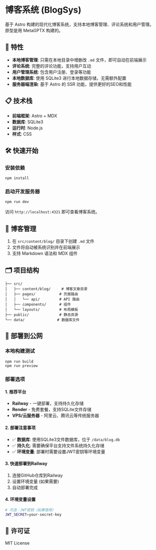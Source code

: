# 博客系统 (BlogSys)

基于 Astro 构建的现代化博客系统，支持本地博客管理、评论系统和用户管理。原型是用 MetaGPTX 构建的。

## 🚀 特性

- **本地博客管理**: 只需在本地目录中增删改 `.md` 文件，即可自动在前端展示
- **评论系统**: 完整的评论功能，支持用户互动
- **用户管理系统**: 包含用户注册、登录等功能
- **本地数据库**: 使用 SQLite3 进行本地数据存储，无需额外配置
- **服务器端渲染**: 基于 Astro 的 SSR 功能，提供更好的SEO和性能

## 📋 技术栈

- **前端框架**: Astro + MDX
- **数据库**: SQLite3
- **运行时**: Node.js
- **样式**: CSS

## 🛠️ 快速开始

### 安装依赖

```bash
npm install
```

### 启动开发服务器

```bash
npm run dev
```

访问 `http://localhost:4321` 即可查看博客系统。

## 📝 博客管理

1. 在 `src/content/blog/` 目录下创建 `.md` 文件
2. 文件将自动被系统识别并在前端展示
3. 支持 Markdown 语法和 MDX 组件

## 🗂️ 项目结构

```
├── src/
│   ├── content/blog/     # 博客文章目录
│   ├── pages/           # 页面路由
│   │   └── api/         # API 路由
│   ├── components/      # 组件
│   └── layouts/         # 布局模板
├── public/              # 静态资源
└── data/               # 数据库文件
```

## 🔧 部署到公网

### 本地构建测试
```bash
npm run build
npm run preview
```

### 部署选项

#### 1. **推荐平台**
- **Railway** - 一键部署，支持持久化存储
- **Render** - 免费套餐，支持SQLite文件存储  
- **VPS/云服务器** - 阿里云、腾讯云等传统服务器

#### 2. **部署注意事项**
- ✅ **数据库**: 使用SQLite3文件数据库，位于 `/data/blog.db`
- ✅ **持久化**: 需要确保平台支持文件系统持久化存储
- ✅ **环境变量**: 部署时需要设置JWT密钥等环境变量

#### 3. **快速部署到Railway**
1. 连接GitHub仓库到Railway
2. 设置环境变量 (如果需要)
3. 自动部署完成

#### 4. **环境变量设置**
```bash
# 可选：JWT密钥（如果使用）
JWT_SECRET=your-secret-key
```

## 📄 许可证

MIT License
